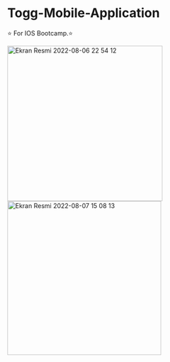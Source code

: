 # Togg-Mobile-Application
⭐️ For IOS Bootcamp.⭐️ 

<img width="350" alt="Ekran Resmi 2022-08-06 22 54 12" src="https://user-images.githubusercontent.com/100840400/183289807-0018a09c-b66a-41da-ac5d-91ae7df35578.png">
<img width="347" alt="Ekran Resmi 2022-08-07 15 08 13" src="https://user-images.githubusercontent.com/100840400/183289810-b02c0f67-e592-4d92-b0c7-68bc071b902c.png">
